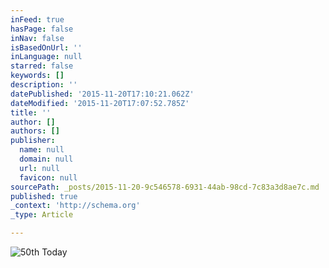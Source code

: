 ```yaml
---
inFeed: true
hasPage: false
inNav: false
isBasedOnUrl: ''
inLanguage: null
starred: false
keywords: []
description: ''
datePublished: '2015-11-20T17:10:21.062Z'
dateModified: '2015-11-20T17:07:52.785Z'
title: ''
author: []
authors: []
publisher:
  name: null
  domain: null
  url: null
  favicon: null
sourcePath: _posts/2015-11-20-9c546578-6931-44ab-98cd-7c83a3d8ae7c.md
published: true
_context: 'http://schema.org'
_type: Article

---
```

![50th Today](https://the-grid-user-content.s3-us-west-2.amazonaws.com/a36f0869-428c-4763-b80c-02755b07210d.jpg)
